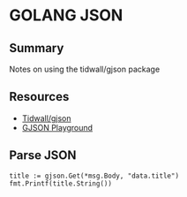 # GOLANG JSON

## Summary

Notes on using the tidwall/gjson package

## Resources

- [Tidwall/gjson](https://github.com/tidwall/gjson)
- [GJSON Playground](https://gjson.dev/)

## Parse JSON

```golang
title := gjson.Get(*msg.Body, "data.title")
fmt.Printf(title.String())
```
